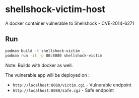# shellshock-victim-host
A docker container vulnerable to Shellshock - CVE-2014-6271

## Run

```bash
podman build -t shellshock-victim .
podman run -it -p 80:8080 shellshock-victim
```

Note: Builds with docker as well.

The vulnerable app will be deployed on : 

- `http://localhost:8080/victim.cgi` - Vulnerable endpoint
- `http://localhost:8080/safe.cgi` - Safe endpoint